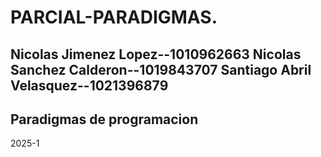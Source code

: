# PARCIAL-PARADIGMAS.
  Nicolas Jimenez Lopez--1010962663
  Nicolas Sanchez Calderon--1019843707
  Santiago Abril Velasquez--1021396879
  ------------------------------------
  Paradigmas de programacion 
  ------------------------------------
  2025-1
